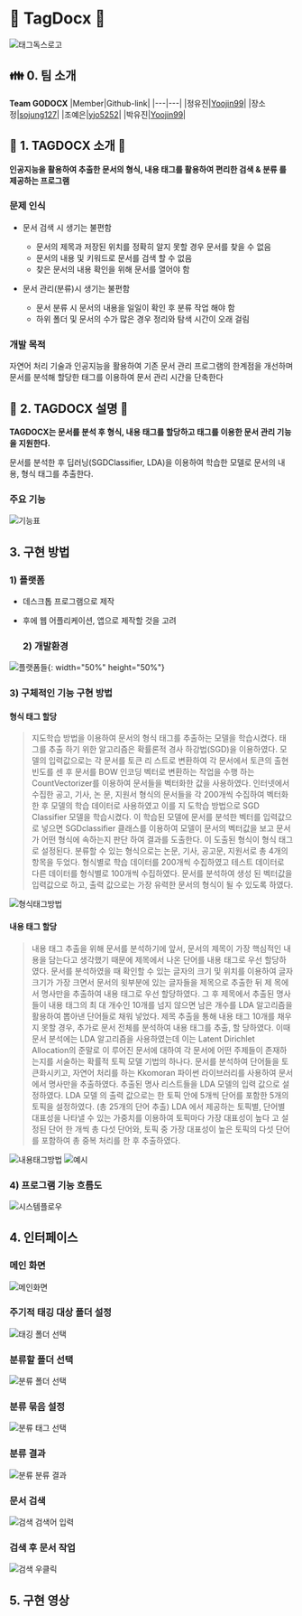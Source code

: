 :bookmark_tabs: TagDocx :bookmark_tabs:
=======================================
![태그독스로고](https://user-images.githubusercontent.com/29905149/83727296-cbe41000-a67f-11ea-954d-1382433f29a3.png)


:family: 0. 팀 소개
-------------------
**Team GODOCX**
|Member|Github-link|
|---|---|
|정유진|[Yoojin99](https://github.com/Yoojin99)|
|장소정|[sojung127](https://github.com/sojung127)|
|조예은|[yjo5252](https://github.com/yjo5252)|
|박유진|[Yoojin99](https://github.com/Yoojin99)|


:bookmark: 1. TAGDOCX 소개 :bookmark:
---------------------------------------------------
**인공지능을 활용하여 추출한 문서의 형식, 내용 태그를 활용하여 
편리한 검색 & 분류 를 제공하는 프로그램**

### 문제 인식
* 문서 검색 시 생기는 불편함
  - 문서의 제목과 저장된 위치를 정확히 알지 못할 경우 문서를 찾을 수 없음
  - 문서의 내용 및 키워드로 문서를 검색 할 수 없음
  - 찾은 문서의 내용 확인을 위해 문서를 열어야 함
  
* 문서 관리(분류)시 생기는 불편함 
  - 문서 분류 시 문서의 내용을 일일이 확인 후 분류 작업 해야 함
  - 하위 폴더 및 문서의 수가 많은 경우 정리와 탐색 시간이 오래 걸림
  
### 개발 목적
자연어 처리 기술과 인공지능을 활용하여 기존 문서 관리 프로그램의 한계점을 개선하며 문서를 분석해 할당한 태그를 이용하여 문서 관리 시간을 단축한다

:page_facing_up: 2. TAGDOCX 설명 :page_facing_up:
--------------------------------------------------
**TAGDOCX는 문서를 분석 후 형식, 내용 태그를 할당하고 태그를 이용한 문서 관리 기능을 지원한다.**

문서를 분석한 후 딥러닝(SGDClassifier, LDA)을 이용하여 학습한 모델로 문서의 내용, 형식 태그를 추출한다.
  
### 주요 기능
![기능표](https://user-images.githubusercontent.com/29905149/83729001-02bb2580-a682-11ea-9ad2-3ee75515a206.png)  
    
    
## 3. 구현 방법

  ### 1) 플랫폼
- 데스크톱 프로그램으로 제작
- 후에 웹 어플리케이션, 앱으로 제작할 것을 고려

  ### 2) 개발환경
![플랫폼들](https://user-images.githubusercontent.com/29905149/83729137-339b5a80-a682-11ea-960c-ca48abd75dd8.png){: width="50%" height="50%"}

  ### 3) 구체적인 기능 구현 방법
  
  #### 형식 태그 할당
  > 지도학습 방법을 이용하여 문서의 형식 태그를 추출하는 모델을 학습시켰다. 태그를 추출
하기 위한 알고리즘은 확률론적 경사 하강법(SGD)을 이용하였다. 모델의 입력값으로는 각 문서를 토큰 리
스트로 변환하여 각 문서에서 토큰의 출현 빈도를 센 후 문서를 BOW 인코딩 벡터로 변환하는 작업을 수행
하는 CountVectorizer를 이용하여 문서들을 벡터화한 값을 사용하였다. 인터넷에서 수집한 공고, 기사, 논
문, 지원서 형식의 문서들을 각 200개씩 수집하여 벡터화한 후 모델의 학습 데이터로 사용하였고 이를 지
도학습 방법으로 SGD Classifier 모델을 학습시켰다. 이 학습된 모델에 문서를 분석한 벡터를 입력값으로
넣으면 SGDclassifier 클래스를 이용하여 모델이 문서의 벡터값을 보고 문서가 어떤 형식에 속하는지 판단
하여 결과를 도출한다. 이 도출된 형식이 형식 태그로 설정된다.
분류할 수 있는 형식으로는 논문, 기사, 공고문, 지원서로 총 4개의 항목을 두었다. 형식별로 학습 데이터를
200개씩 수집하였고 테스트 데이터로 다른 데이터를 형식별로 100개씩 수집하였다. 문서를 분석하여 생성
된 벡터값을 입력값으로 하고, 출력 값으로는 가장 유력한 문서의 형식이 될 수 있도록 하였다.
  
  ![형식태그방법](https://user-images.githubusercontent.com/29905149/83731598-c4276a00-a685-11ea-863b-5eb5d2e71bb5.png)
  
  #### 내용 태그 할당
  > 내용 태그 추출을 위해 문서를 분석하기에 앞서, 문서의 제목이 가장 핵심적인 내용을 담는다고 생각했기
때문에 제목에서 나온 단어를 내용 태그로 우선 할당하였다. 문서를 분석하였을 때 확인할 수 있는 글자의
크기 및 위치를 이용하여 글자 크기가 가장 크면서 문서의 윗부분에 있는 글자들을 제목으로 추출한 뒤 제
목에서 명사만을 추출하여 내용 태그로 우선 할당하였다. 그 후 제목에서 추출된 명사들이 내용 태그의 최
대 개수인 10개를 넘지 않으면 남은 개수를 LDA 알고리즘을 활용하여 뽑아낸 단어들로 채워 넣었다.
제목 추출을 통해 내용 태그 10개를 채우지 못할 경우, 추가로 문서 전체를 분석하여 내용 태그를 추출, 할
당하였다. 이때 문서 분석에는 LDA 알고리즘을 사용하였는데 이는 Latent Dirichlet Allocation의 준말로 이
루어진 문서에 대하여 각 문서에 어떤 주제들이 존재하는지를 서술하는 확률적 토픽 모델 기법의 하나다.
문서를 분석하여 단어들을 토큰화시키고, 자연어 처리를 하는 Kkomoran 파이썬 라이브러리를 사용하여
문서에서 명사만을 추출하였다. 추출된 명사 리스트들을 LDA 모델의 입력 값으로 설정하였다. LDA 모델
의 출력 값으로는 한 토픽 안에 5개씩 단어를 포함한 5개의 토픽을 설정하였다. (총 25개의 단어 추출) LDA
에서 제공하는 토픽별, 단어별 대표성을 나타낼 수 있는 가중치를 이용하여 토픽마다 가장 대표성이 높다
고 설정된 단어 한 개씩 총 다섯 단어와, 토픽 중 가장 대표성이 높은 토픽의 다섯 단어를 포함하여 총 중복
처리를 한 후 추출하였다.

![내용태그방법](https://user-images.githubusercontent.com/29905149/83731601-c5589700-a685-11ea-8052-43179efe0033.png)
![예시](https://user-images.githubusercontent.com/29905149/83731617-cdb0d200-a685-11ea-9260-4786d4447e1d.png)


  ### 4) 프로그램 기능 흐름도
![시스템플로우](https://user-images.githubusercontent.com/29905149/83735513-731a7480-a68b-11ea-8998-3a0718097daf.png)



## 4. 인터페이스

### 메인 화면
![메인화면](https://user-images.githubusercontent.com/29905149/83731115-ea98d580-a684-11ea-9b00-5ea0652c1276.jpg)
### 주기적 태깅 대상 폴더 설정
![태깅  폴더 선택](https://user-images.githubusercontent.com/29905149/83731043-d9e85f80-a684-11ea-81d9-4946709ba406.JPG)
### 분류할 폴더 선택
![분류  폴더 선택](https://user-images.githubusercontent.com/29905149/83731040-d94fc900-a684-11ea-8fe5-674b4c13a491.JPG)
### 분류 묶음 설정
![분류  태그 선택](https://user-images.githubusercontent.com/29905149/83731038-d94fc900-a684-11ea-95cf-884d07605bd3.JPG)
### 분류 결과
![분류  분류 결과](https://user-images.githubusercontent.com/29905149/83731036-d8b73280-a684-11ea-93e0-11081b03dada.JPG)
### 문서 검색
![검색  검색어 입력](https://user-images.githubusercontent.com/29905149/83731029-d6ed6f00-a684-11ea-91e3-ddb4413565cf.JPG)
### 검색 후 문서 작업
![검색  우클릭](https://user-images.githubusercontent.com/29905149/83731030-d81e9c00-a684-11ea-920b-676e0d26f155.JPG)
  



  
## 5. 구현 영상









